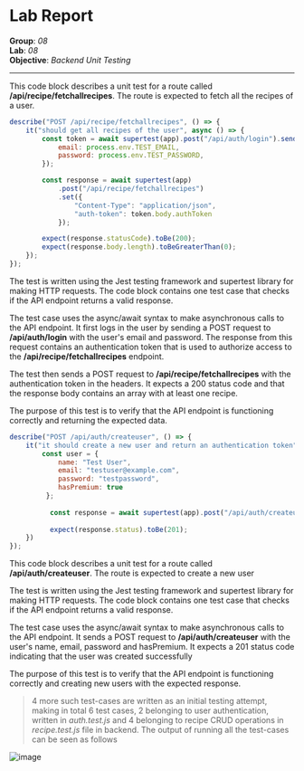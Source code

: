 # Lab Report

**Group**: _08_  
**Lab**: _08_  
**Objective**: _Backend Unit Testing_

---
This code block describes a unit test for a route called **/api/recipe/fetchallrecipes**. The route is expected to fetch all the recipes of a user.
```javascript
describe("POST /api/recipe/fetchallrecipes", () => {
    it("should get all recipes of the user", async () => {
        const token = await supertest(app).post("/api/auth/login").send({
            email: process.env.TEST_EMAIL,
            password: process.env.TEST_PASSWORD,
        });

        const response = await supertest(app)
            .post("/api/recipe/fetchallrecipes")
            .set({
                "Content-Type": "application/json",
                "auth-token": token.body.authToken
            });

        expect(response.statusCode).toBe(200);
        expect(response.body.length).toBeGreaterThan(0);
    });
});
```
The test is written using the Jest testing framework and supertest library for making HTTP requests. The code block contains one test case that checks if the API endpoint returns a valid response.

The test case uses the async/await syntax to make asynchronous calls to the API endpoint. It first logs in the user by sending a POST request to **/api/auth/login** with the user's email and password. The response from this request contains an authentication token that is used to authorize access to the **/api/recipe/fetchallrecipes** endpoint.

The test then sends a POST request to **/api/recipe/fetchallrecipes** with the authentication token in the headers. It expects a 200 status code and that the response body contains an array with at least one recipe.

The purpose of this test is to verify that the API endpoint is functioning correctly and returning the expected data.

```javascript
describe("POST /api/auth/createuser", () => {
    it("it should create a new user and return an authentication token", async () => {
        const user = {
            name: "Test User",
            email: "testuser@example.com",
            password: "testpassword",
            hasPremium: true
         };
      
          const response = await supertest(app).post("/api/auth/createuser").send(user);
      
          expect(response.status).toBe(201);
    })
});
```
This code block describes a unit test for a route called **/api/auth/createuser**. The route is expected to create a new user 

The test is written using the Jest testing framework and supertest library for making HTTP requests. The code block contains one test case that checks if the API endpoint returns a valid response.

The test case uses the async/await syntax to make asynchronous calls to the API endpoint. It sends a POST request to **/api/auth/createuser** with the user's name, email, password and hasPremium. It expects a 201 status code indicating that the user was created successfully

The purpose of this test is to verify that the API endpoint is functioning correctly and creating new users with the expected response.

> 4 more such test-cases are written as an initial testing attempt, making in total 6 test cases, 2 belonging to user authentication, written in *auth.test.js* and 4 belonging to recipe CRUD operations in *recipe.test.js* file in backend. The output of running all the test-cases can be seen as follows

![image](https://user-images.githubusercontent.com/123557378/233163126-f73bd67d-06b7-4bf0-857b-980c3efd3dc0.png)
  
